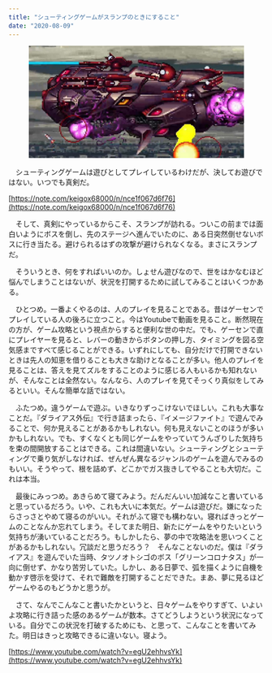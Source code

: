 ```yaml
---
title: "シューティングゲームがスランプのときにすること"
date: "2020-08-09"
---
```


<figure>

![](assets/n2d9888a1163f_b3a70cc9f4f757da14daf24d2e634f81.jpg)

</figure>

　シューティングゲームは遊びとしてプレイしているわけだが、決してお遊びではない。いつでも真剣だ。

[https://note.com/keigox68000/n/nce1f067d6f76](https://note.com/keigox68000/n/nce1f067d6f76)

　そして、真剣にやっているからこそ、スランプが訪れる。ついこの前までは面白いようにボスを倒し、先のステージへ進んでいたのに、ある日突然倒せないボスに行き当たる。避けられるはずの攻撃が避けられなくなる。まさにスランプだ。

　そういうとき、何をすればいいのか。しょせん遊びなので、世をはかなむほど悩んでしまうことはないが、状況を打開するために試してみることはいくつかある。

　ひとつめ。一番よくやるのは、人のプレイを見ることである。昔はゲーセンでプレイしている人の後ろに立つこと。今はYoutubeで動画を見ること。断然現在の方が、ゲーム攻略という視点からすると便利な世の中だ。でも、ゲーセンで直にプレイヤーを見ると、レバーの動きからボタンの押し方、タイミングを図る空気感まですべて感じることができる。いずれにしても、自分だけで打開できないときは先人の知恵を借りることも大きな助けとなることが多い。他人のプレイを見ることは、答えを見てズルをすることのように感じる人もいるかも知れないが、そんなことは全然ない。なんなら、人のプレイを見てそっくり真似をしてみるといい。そんな簡単な話ではない。

　ふたつめ。違うゲームで遊ぶ。いきなりずっこけないでほしい。これも大事なことだ。『ダライアス外伝』で行き詰まったら、『イメージファイト』で遊んでみることで、何か見えることがあるかもしれない。何も見えないことのほうが多いかもしれない。でも、すくなくとも同じゲームをやっていてうんざりした気持ちを束の間開放することはできる。これは間違いない。シューティングとシューティングで乗り気がしなければ、ぜんぜん異なるジャンルのゲームを遊んでみるのもいい。そうやって、根を詰めず、どこかでガス抜きしてやることも大切だ。これは本当。

　最後にみっつめ。あきらめて寝てみよう。だんだんいい加減なこと書いていると思っているだろう。いや、これも大いに本気だ。ゲームは遊びだ。嫌になったらさっさとやめて寝るのがいい。それがふて寝でも構わない。寝ればきっとゲームのことなんか忘れてしまう。そしてまた明日、新たにゲームをやりたいという気持ちが湧いていることだろう。もしかしたら、夢の中で攻略法を思いつくことがあるかもしれない。冗談だと思うだろう？　そんなことないのだ。僕は『ダライアス』を遊んでいた当時、タツノオトシゴのボス「グリーンコロナタス」が一向に倒せず、かなり苦労していた。しかし、ある日夢で、弧を描くように自機を動かす啓示を受けて、それで難敵を打開することだできた。まあ、夢に見るほどゲームやるのもどうかと思うが。

　さて、なんでこんなこと書いたかというと、日々ゲームをやりすぎて、いよいよ攻略に行き詰った感のあるゲームが数本。さてどうしようという状況になっている。自分でこの状況を打破するためにも、と思って、こんなことを書いてみた。明日はきっと攻略できるに違いない。寝よう。

[https://www.youtube.com/watch?v=egU2ehhvsYk](https://www.youtube.com/watch?v=egU2ehhvsYk)
